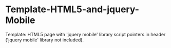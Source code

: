 Template-HTML5-and-jquery-Mobile
================================

Template: HTML5 page with 'jquery mobile' library script pointers in header ('jquery mobile' library not included).
